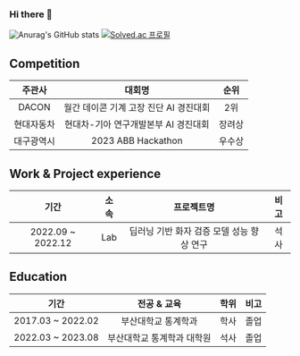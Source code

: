 ### Hi there 👋

![Anurag's GitHub stats](https://github-readme-stats.vercel.app/api?username=KeumjaeYoon&show_icons=true&theme=dark)
[![Solved.ac
프로필](http://mazassumnida.wtf/api/v2/generate_badge?boj=dbswjdgus08)](https://solved.ac/dbswjdgus08)
<!--
[![Top Langs](https://github-readme-stats.vercel.app/api/top-langs/?username=KeumjaeYoon)](https://github.com/KeumjaeYoon/github-readme-stats)
-->  
  
## Competition
| 주관사 | 대회명 | 순위 | 
| :------: | :------:| :------:|
| DACON | 월간 데이콘 기계 고장 진단 AI 경진대회	| 2위 |
| 현대자동차 | 현대차-기아 연구개발본부 AI 경진대회	| 장려상 |
| 대구광역시 | 2023 ABB Hackathon	| 우수상 |

## Work & Project experience 
| 기간 | 소속 | 프로젝트명 | 비고 |
| :------: | :------: | :------: | :------: |
| 2022.09 ~ 2022.12 | Lab | 딥러닝 기반 화자 검증 모델 성능 향상 연구 | 석사 |

## Education
| 기간 | 전공 & 교육 | 학위 | 비고 |
| :------: | :------: | :------: | :------: |
| 2017.03 ~ 2022.02 | 부산대학교 통계학과 | 학사 | 졸업 |
| 2022.03 ~ 2023.08 | 부산대학교 통계학과 대학원 | 석사 | 졸업 |

<!--
**KeumjaeYoon/KeumjaeYoon** is a ✨ _special_ ✨ repository because its `README.md` (this file) appears on your GitHub profile.

Here are some ideas to get you started:

- 🔭 I’m currently working on ...
- 🌱 I’m currently learning ...
- 👯 I’m looking to collaborate on ...
- 🤔 I’m looking for help with ...
- 💬 Ask me about ...
- 📫 How to reach me: ...
- 😄 Pronouns: ...
- ⚡ Fun fact: ...
-->
